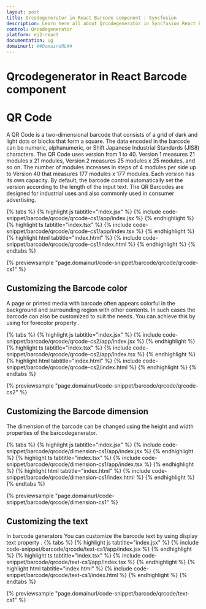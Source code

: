 ```yaml
---
layout: post
title: Qrcodegenerator in React Barcode component | Syncfusion
description: Learn here all about Qrcodegenerator in Syncfusion React Barcode component of Syncfusion Essential JS 2 and more.
control: Qrcodegenerator 
platform: ej2-react
documentation: ug
domainurl: ##DomainURL##
---
```


# Qrcodegenerator in React Barcode component

# QR Code

A QR Code is a two-dimensional barcode that consists of a grid of dark and light dots or blocks that form a square. The data encoded in the barcode can be numeric, alphanumeric, or Shift Japanese Industrial Standards (JIS8) characters. The QR Code uses version from 1 to 40. Version 1 measures 21 modules x 21 modules, Version 2 measures 25 modules x 25 modules, and so on. The number of modules increases in steps of 4 modules per side up to Version 40 that measures 177 modules x 177 modules. Each version has its own capacity. By default, the barcode control automatically set the version according to the length of the input text. The QR Barcodes are designed for industrial uses and also commonly used in consumer advertising.

{% tabs %}
{% highlight js tabtitle="index.jsx" %}
{% include code-snippet/barcode/qrcode/qrcode-cs1/app/index.jsx %}
{% endhighlight %}
{% highlight ts tabtitle="index.tsx" %}
{% include code-snippet/barcode/qrcode/qrcode-cs1/app/index.tsx %}
{% endhighlight %}
{% highlight html tabtitle="index.html" %}
{% include code-snippet/barcode/qrcode/qrcode-cs1/index.html %}
{% endhighlight %}
{% endtabs %}
        
{% previewsample "page.domainurl/code-snippet/barcode/qrcode/qrcode-cs1" %}

## Customizing the Barcode color

A page or printed media with barcode often appears colorful in the background and surrounding region with other contents. In such cases the barcode can also be customized to suit the needs. You can achieve this by using for forecolor property .

{% tabs %}
{% highlight js tabtitle="index.jsx" %}
{% include code-snippet/barcode/qrcode/qrcode-cs2/app/index.jsx %}
{% endhighlight %}
{% highlight ts tabtitle="index.tsx" %}
{% include code-snippet/barcode/qrcode/qrcode-cs2/app/index.tsx %}
{% endhighlight %}
{% highlight html tabtitle="index.html" %}
{% include code-snippet/barcode/qrcode/qrcode-cs2/index.html %}
{% endhighlight %}
{% endtabs %}
        
{% previewsample "page.domainurl/code-snippet/barcode/qrcode/qrcode-cs2" %}

## Customizing the Barcode dimension

The dimension of the barcode can be changed using the height and width properties of the barcodegenerator.

{% tabs %}
{% highlight js tabtitle="index.jsx" %}
{% include code-snippet/barcode/qrcode/dimension-cs1/app/index.jsx %}
{% endhighlight %}
{% highlight ts tabtitle="index.tsx" %}
{% include code-snippet/barcode/qrcode/dimension-cs1/app/index.tsx %}
{% endhighlight %}
{% highlight html tabtitle="index.html" %}
{% include code-snippet/barcode/qrcode/dimension-cs1/index.html %}
{% endhighlight %}
{% endtabs %}
        
{% previewsample "page.domainurl/code-snippet/barcode/qrcode/dimension-cs1" %}

## Customizing the text

In barcode generators You can customize the barcode text by using display text property .
{% tabs %}
{% highlight js tabtitle="index.jsx" %}
{% include code-snippet/barcode/qrcode/text-cs1/app/index.jsx %}
{% endhighlight %}
{% highlight ts tabtitle="index.tsx" %}
{% include code-snippet/barcode/qrcode/text-cs1/app/index.tsx %}
{% endhighlight %}
{% highlight html tabtitle="index.html" %}
{% include code-snippet/barcode/qrcode/text-cs1/index.html %}
{% endhighlight %}
{% endtabs %}
        
{% previewsample "page.domainurl/code-snippet/barcode/qrcode/text-cs1" %}
